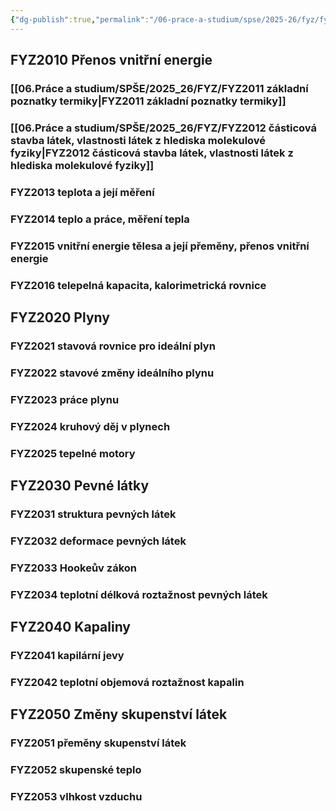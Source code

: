 ```yaml
---
{"dg-publish":true,"permalink":"/06-prace-a-studium/spse/2025-26/fyz/fyz-201-molekulova-fyzika-a-termika/","created":"2025-07-08T18:13:31.931+02:00","updated":"2025-07-10T14:02:25.071+02:00"}
---
```


## FYZ2010 Přenos vnitřní energie
### [[06.Práce a studium/SPŠE/2025_26/FYZ/FYZ2011 základní poznatky termiky\|FYZ2011 základní poznatky termiky]]
### [[06.Práce a studium/SPŠE/2025_26/FYZ/FYZ2012 částicová stavba látek, vlastnosti látek z hlediska molekulové fyziky\|FYZ2012 částicová stavba látek, vlastnosti látek z hlediska molekulové fyziky]]
### FYZ2013 teplota a její měření
### FYZ2014 teplo a práce, měření tepla
### FYZ2015 vnitřní energie tělesa a její přeměny, přenos vnitřní energie
### FYZ2016 telepelná kapacita, kalorimetrická rovnice
## FYZ2020 Plyny
### FYZ2021 stavová rovnice pro ideální plyn
### FYZ2022 stavové změny ideálního plynu
### FYZ2023 práce plynu
### FYZ2024 kruhový děj v plynech
### FYZ2025 tepelné motory
## FYZ2030 Pevné látky
### FYZ2031 struktura pevných látek
### FYZ2032 deformace pevných látek
### FYZ2033 Hookeův zákon
### FYZ2034 teplotní délková roztažnost pevných látek
## FYZ2040 Kapaliny
### FYZ2041 kapilární jevy
### FYZ2042 teplotní objemová roztažnost kapalin
## FYZ2050 Změny skupenství látek
### FYZ2051 přeměny skupenství látek
### FYZ2052 skupenské teplo
### FYZ2053 vlhkost vzduchu
